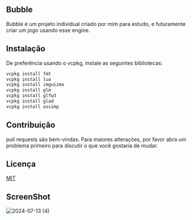 ## Bubble
Bubble é um projeto individual criado por mim para estudo, e futuramente criar um jogo usando esse engine.
## Instalação
De preferência usando o vcpkg, instale as seguintes bibliotecas:
```bash
vcpkg install fmt
vcpkg install lua
vcpkg install imguizmo
vcpkg install glm      
vcpkg install glfw3
vcpkg install glad
vcpkg install assimp
```
## Contribuição
pull requests são bem-vindas. Para maiores alterações, por favor abra um problema primeiro para discutir o que você gostaria de mudar.
## Licença
[MIT](https://choosealicense.com/licenses/mit/)

## ScreenShot
![2024-07-13 (4)](https://github.com/user-attachments/assets/81ce6a92-d73b-463f-8ba1-a13cc965815a)
